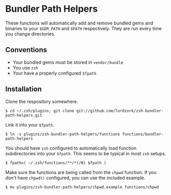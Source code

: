 # Bundler Path Helpers

These functions will automatically add and remove bundled gems and binaries
to your `$GEM_PATH` and `$PATH` respectively. They are run every time you change
directories.

## Conventions

* Your bundled gems must be stored in `vendor/bundle`
* You use `zsh`
* Your have a properly configured `$fpath`

## Installation

Clone the respository somewhere.

    $ cd ~/.zsh/plugins; git clone git://github.com/lordzork/zsh-bundler-path-helpers.git

Link it into your `$fpath`.

    $ ln -s plugins/zsh-bundler-path-helpers/functions functions/bundler-path-helpers

You should have `zsh` configured to automatically load function subdirectories
into your `$fpath`. This seems to be typical in most `zsh` setups.

    $ fpath=( ~/.zsh/functions/**/*(/N) $fpath )

Make sure the functions are being called from the `chpwd` function. If you don't
have `chpwd()` configured, you can use the included example.

    $ mv plugins/zsh-bundler-path-helpers/chpwd.example functions/chpwd